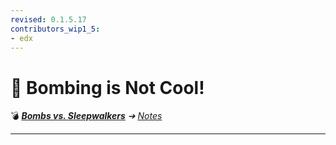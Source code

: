 ```yaml
---
revised: 0.1.5.17
contributors_wip1_5:
- edx
---
```


# 📄 Bombing is Not Cool!

💣 ***[Bombs vs. Sleepwalkers][home]** ➔ [Notes][notes]*

****

[home]: /README.md
[notes]: /notes/readme.md
